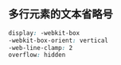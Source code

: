 








## 多行元素的文本省略号
```css
display: -webkit-box
-webkit-box-orient: vertical
-web-line-clamp: 2
overflow: hidden
```